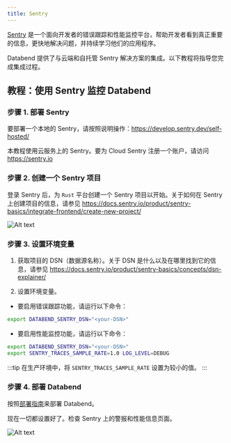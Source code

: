 ```yaml
---
title: Sentry
---
```


[Sentry](https://sentry.io/welcome/) 是一个面向开发者的错误跟踪和性能监控平台，帮助开发者看到真正重要的信息，更快地解决问题，并持续学习他们的应用程序。

Databend 提供了与云端和自托管 Sentry 解决方案的集成。以下教程将指导您完成集成过程。

## 教程：使用 Sentry 监控 Databend

### 步骤 1. 部署 Sentry

要部署一个本地的 Sentry，请按照说明操作：https://develop.sentry.dev/self-hosted/

本教程使用云服务上的 Sentry。要为 Cloud Sentry 注册一个账户，请访问 https://sentry.io

### 步骤 2. 创建一个 Sentry 项目

登录 Sentry 后，为 `Rust` 平台创建一个 Sentry 项目以开始。关于如何在 Sentry 上创建项目的信息，请参见 https://docs.sentry.io/product/sentry-basics/integrate-frontend/create-new-project/

![Alt text](@site/docs/public/img/tracing/sentry-rust.png)

### 步骤 3. 设置环境变量

1. 获取项目的 DSN（数据源名称）。关于 DSN 是什么以及在哪里找到它的信息，请参见 https://docs.sentry.io/product/sentry-basics/concepts/dsn-explainer/

2. 设置环境变量。

  - 要启用错误跟踪功能，请运行以下命令：

```bash
export DATABEND_SENTRY_DSN="<your-DSN>"
```

  - 要启用性能监控功能，请运行以下命令：

```bash
export DATABEND_SENTRY_DSN="<your-DSN>"
export SENTRY_TRACES_SAMPLE_RATE=1.0 LOG_LEVEL=DEBUG
```
:::tip
在生产环境中，将 `SENTRY_TRACES_SAMPLE_RATE` 设置为较小的值。
:::

### 步骤 4. 部署 Databend

按照[部署指南](/guides/deploy)来部署 Databend。

现在一切都设置好了。检查 Sentry 上的警报和性能信息页面。

![Alt text](@site/docs/public/img/tracing/sentry-done.png)